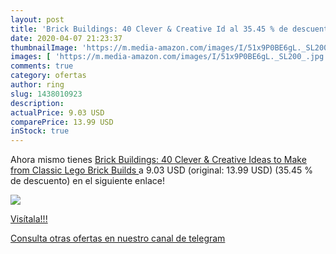 ```yaml
---
layout: post
title: 'Brick Buildings: 40 Clever & Creative Id al 35.45 % de descuento'
date: 2020-04-07 21:23:37
thumbnailImage: 'https://m.media-amazon.com/images/I/51x9P0BE6gL._SL200_.jpg'
images: [ 'https://m.media-amazon.com/images/I/51x9P0BE6gL._SL200_.jpg' ]
comments: true
category: ofertas
author: ring
slug: 1438010923
description:
actualPrice: 9.03 USD
comparePrice: 13.99 USD
inStock: true
---
```


Ahora mismo tienes [Brick Buildings: 40 Clever & Creative Ideas to Make from Classic Lego  Brick Builds ](https://www.amazon.com/dp/1438010923/?tag=redken08-20) a 9.03 USD (original: 13.99 USD) (35.45 %  de descuento) en el siguiente enlace!

[![](https://m.media-amazon.com/images/I/51x9P0BE6gL._SL200_.jpg)](https://www.amazon.com/dp/1438010923/?tag=redken08-20)

[Visítala!!!](https://www.amazon.com/dp/1438010923/?tag=redken08-20)

[Consulta otras ofertas en nuestro canal de telegram](https://t.me/s/ofertas25)

